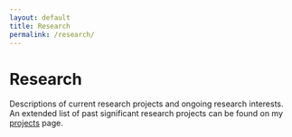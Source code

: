 ```yaml
---
layout: default
title: Research
permalink: /research/
---
```


# Research
Descriptions of current research projects and ongoing research interests.
<br>An extended list of past significant research projects can be found on my <a href="http://halladam2014.github.io/projects/">projects</a> page.
